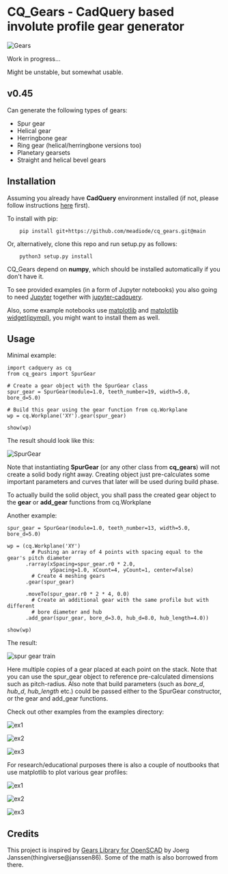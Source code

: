 # CQ_Gears - CadQuery based involute profile gear generator
![Gears](images/showcase01.png) 

Work in progress...

Might be unstable, but somewhat usable.

## v0.45 
Can generate the following types of gears:
- Spur gear
- Helical gear
- Herringbone gear
- Ring gear (helical/herringbone versions too)
- Planetary gearsets
- Straight and helical bevel gears

## Installation
Assuming you already have **CadQuery** environment installed (if not, please follow instructions [here](https://github.com/CadQuery/cadquery/blob/master/README.md) first).

To install with pip:
```
    pip install git+https://github.com/meadiode/cq_gears.git@main
```

Or, alternatively, clone this repo and run setup.py as follows:
```
    python3 setup.py install
```

CQ_Gears depend on **numpy**, which should be installed automatically if you don't have it.

To see provided examples (in a form of Jupyter notebooks) you also going to need [Jupyter](https://jupyter.org/) together with [jupyter-cadquery](https://github.com/bernhard-42/jupyter-cadquery/blob/master/README.md).

Also, some example notebooks use [matplotlib]() and [matplotlib widget(ipympl)](https://github.com/matplotlib/ipympl), you might want to install them as well.


## Usage

Minimal example:
```
import cadquery as cq
from cq_gears import SpurGear

# Create a gear object with the SpurGear class
spur_gear = SpurGear(module=1.0, teeth_number=19, width=5.0, bore_d=5.0)

# Build this gear using the gear function from cq.Workplane
wp = cq.Workplane('XY').gear(spur_gear)

show(wp)
```
The result should look like this:

![SpurGear](images/spur_gear01.png)

Note that instantiating **SpurGear** (or any other class from **cq_gears**) will not create a solid body right away. Creating object just pre-calculates some important parameters and curves that later will be used during build phase.

To actually build the solid object, you shall pass the created gear object to the **gear** or **add_gear** functions from cq.Workplane

Another example:
```
spur_gear = SpurGear(module=1.0, teeth_number=13, width=5.0, bore_d=5.0)

wp = (cq.Workplane('XY')
        # Pushing an array of 4 points with spacing equal to the gear's pitch diameter 
      .rarray(xSpacing=spur_gear.r0 * 2.0,
              ySpacing=1.0, xCount=4, yCount=1, center=False)
        # Create 4 meshing gears
      .gear(spur_gear)
      
      .moveTo(spur_gear.r0 * 2 * 4, 0.0)
        # Create an additional gear with the same profile but with different
        # bore diameter and hub
      .add_gear(spur_gear, bore_d=3.0, hub_d=8.0, hub_length=4.0))
      
show(wp)
```
The result:

![spur gear train](images/spur_gear02.png)

Here multiple copies of a gear placed at each point on the stack.
Note that you can use the spur_gear object to reference pre-calculated dimensions such as pitch-radius.
Also note that build parameters (such as *bore_d*, *hub_d*, *hub_length* etc.) could be passed either to the SpurGear constructor, or the gear and add_gear functions.

Check out other examples from the examples directory:

![ex1](images/bevel_gears01.png)

![ex2](images/planetary01.png)

![ex3](images/planetary02.png)

For research/educational purposes there is also a couple of noutbooks that use matplotlib to plot various gear profiles:

![ex1](images/pressure_angle_plot.png)

![ex2](images/plot_bevel_gear.png)

![ex3](images/ring_gear_plot.png)

## Credits
This project is inspired by [Gears Library for OpenSCAD](https://www.thingiverse.com/thing:1604369) by Joerg Janssen(thingiverse@janssen86). Some of the math is also borrowed from there.
